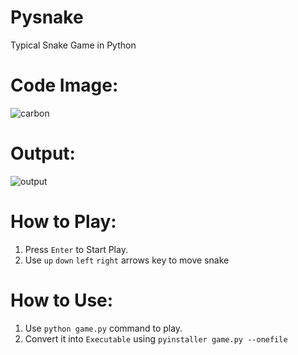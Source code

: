 # Pysnake
Typical Snake Game in Python

# Code Image:
![carbon](https://user-images.githubusercontent.com/79792270/155847828-a80ff87f-c517-4193-a33a-8cb89e12e14c.png)

# Output:
![output](https://user-images.githubusercontent.com/79792270/155848030-6d03f774-244c-41a7-9524-f709aec75e3f.png)

# How to Play:
1. Press `Enter` to Start Play.
2. Use `up` `down` `left` `right` arrows key to move snake

# How to Use:
1. Use `python game.py` command to play.
2. Convert it into `Executable` using `pyinstaller game.py --onefile`
